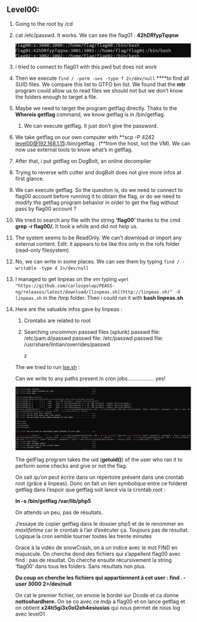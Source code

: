 ## Level00:

1. Going to the root by /cd

1. cat /etc/passwd. It works. We can see the flag01 : **42hDRfypTqqnw**
    
    ![Untitled](./screenshots/Untitled.png)
    
2. i tried to connect to flag01 with this pwd but does not work
3. Then we execute `find / -perm -u=s -type f 2>/dev/null` ****to find all SUID files. We compare this list to GTFO bin list. We found that the **mtr** program could allow us to read files we should not but we don’t know the folders enough to target a file.
4. Maybe we need to target the program getflag directly. Thaks to the **Whereis getflag** command, we know getflag is in /bin/getflag.
    1. We can execute getflag. It just don’t give the password.
5. We take getflag on our own computer with **scp -P 4242 [level00@192.168.1.15](mailto:level00@192.168.1.15):/bin/getflag . (**from the host, not the VM). We can now use external tools to know what’s in getflag.
6. After that, i put getflag on DogBolt, an online decompiler
7. Trying to reverse with cutter and dogBolt does not give more infos at first glance.
8. We can execute getflag. So the question is, do we need to connect to flag00 account before runninig it to obtain the flag, or do we need to modify the getflag program behavior in order to get the flag without pass by flag00 account ?
9. We tried to search any file with the string **‘flag00’** thanks to the cmd **grep -r flag00/.** It took a while and did not help us.
10. The system seems to be ReadOnly. We can’t download or import any external content. Edit: it appears to be like this only in the rofs folder (read-only filesystem)
11. No, we can write in some places. We can see them by typing `find / -writable -type d 2>/dev/null`
12. I managed to get linpeas on the vm typing `wget "https://github.com/carlospolop/PEASS-ng/releases/latest/download/[linpeas.sh](http://linpeas.sh)" -O linpeas.sh` in the /tmp folder. Then i could run it with **bash linpeas.sh**
13. Here are the valuable infos gave by linpeas :
    1. Crontabs are related to root
    2. Searching uncommon passwd files (splunk)
    passwd file: /etc/pam.d/passwd
    passwd file: /etc/passwd
    passwd file: /usr/share/lintian/overrides/passwd
        
        z
        
    
    The we tried to run [lse.sh](http://lse.sh) :
    
    Can we write to any paths present in cron jobs.................. yes!
    
    ![Untitled](./screenshots/Untitled%201.png)
    
    The getFlag program takes the uid (**getuid()**) of the user who ran it to perform some checks and give or not the flag.
    
    On sait qu’on peut écrire dans un répertoire présent dans une crontab root (grâce à linpeas). Donc on fait un lien symbolique entre ce folderet getflag dans l’espoir que getflag soit lancé via la crontab root : 
    
    **ln -s /bin/getflag /var/lib/php5**
    
    On attends un peu, pas de résultats.
    
    J’essaye de copier getflag dans le dossier php5 et de le renommer en *maxlifetime* car le crontab à l’air d’exécuter ça. Toujours pas de résultat. Logique la cron semble tourner toutes les trente minutes
    
    Grace à la vidéo de snowCrash, on à un indice avec le mot FIND en majuscule. On cherche dond des fichiers qui s’appellent flag00 avec find : pas de résultat. On cherche ensuite récursivement la string ‘flag00’ dans tous les folders. Sans résultats non plus. 
    
    **Du coup on cherche les fichiers qui appartiennent à cet user : find . -user 3000 2>/dev/null**
    
    On cat le premier fichier, on envoie le bordel sur Dcode et ca donne **nottoohardhere.** On se co avec ce mdp a flag00 et on lance getflag et on obtient **x24ti5gi3x0ol2eh4esiuxias** qui nous permet de nous log avec level01